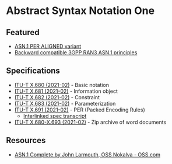 
# Abstract Syntax Notation One

## Featured

- [ASN.1 PER ALIGNED variant](./ASN.1%20PER%20ALIGNED%20variant/README.md)
- [Backward compatible 3GPP RAN3 ASN.1 principles](Backward%20compatible%203GPP%20RAN3%20ASN.1%20principles.md)

## Specifications

- [ITU-T X.680 (2021-02)](https://www.itu.int/rec/T-REC-X.680-202102-I/en) - Basic notation
- [ITU-T X.681 (2021-02)](https://www.itu.int/rec/T-REC-X.681-202102-I/en) - Information object
- [ITU-T X.682 (2021-02)](https://www.itu.int/rec/T-REC-X.682-202102-I/en) - Constraint
- [ITU-T X.683 (2021-02)](https://www.itu.int/rec/T-REC-X.683-202102-I/en) - Parameterization
- [ITU-T X.691 (2021-02)](https://www.itu.int/rec/T-REC-X.691-202102-I/en) - PER (Packed Encoding Rules)
	- [Interlinked spec transcript](../ITU-T%20specs/ITU-T%20X.691/README.md)
- [ITU-T X.680-X.693 (2021-02)](https://www.itu.int/rec/T-REC-X.680-X.693-202102-I/en) - Zip archive of word documents

## Resources

- [ASN.1 Complete by John Larmouth, OSS Nokalva - OSS.com](https://www.oss.com/asn1/resources/books-whitepapers-pubs/larmouth-asn1-book.pdf)